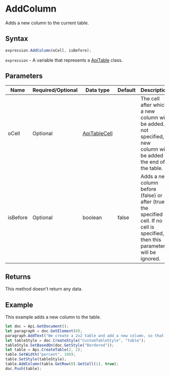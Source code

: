 # AddColumn

Adds a new column to the current table.

## Syntax

```javascript
expression.AddColumn(oCell, isBefore);
```

`expression` - A variable that represents a [ApiTable](../ApiTable.md) class.

## Parameters

| **Name** | **Required/Optional** | **Data type** | **Default** | **Description** |
| ------------- | ------------- | ------------- | ------------- | ------------- |
| oCell | Optional | [ApiTableCell](../../ApiTableCell/ApiTableCell.md) |  | The cell after which a new column will be added. If not specified, a new column will be added at the end of the table. |
| isBefore | Optional | boolean | false | Adds a new column before (false) or after (true) the specified cell. If no cell is specified, then this parameter will be ignored. |

## Returns

This method doesn't return any data.

## Example

This example adds a new column to the table.

```javascript
let doc = Api.GetDocument();
let paragraph = doc.GetElement(0);
paragraph.AddText("We create a 2x2 table and add a new column, so that it becomes 3x2:");
let tableStyle = doc.CreateStyle("CustomTableStyle", "table");
tableStyle.SetBasedOn(doc.GetStyle("Bordered"));
let table = Api.CreateTable(2, 2);
table.SetWidth("percent", 100);
table.SetStyle(tableStyle);
table.AddColumn(table.GetRow(0).GetCell(1), true);
doc.Push(table);
```

